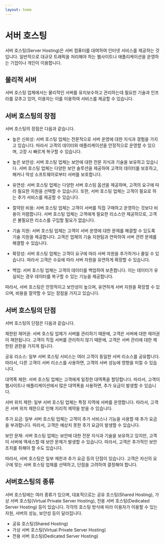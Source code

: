```yaml
---
layout: home
---
```


# 서버 호스팅
서버 호스팅(Server Hosting)은 서버 컴퓨터를 대여하여 인터넷 서비스를 제공하는 것입니다. 일반적으로 대규모 트래픽을 처리해야 하는 웹사이트나 애플리케이션을 운영하는 기업이나 개인이 이용합니다. 

## 물리적 서버
서버 호스팅 업체에서는 물리적인 서버를 유지보수하고 관리하는데 필요한 기술과 인프라를 갖추고 있어, 이용자는 이를 이용하여 서비스를 제공할 수 있습니다.

## 서버 호스팅의 장점
서버 호스팅의 장점은 다음과 같습니다.

* 높은 신뢰성: 서버 호스팅 업체는 전문적으로 서버 운영에 대한 지식과 경험을 가지고 있습니다. 따라서 고객의 데이터와 애플리케이션을 안정적으로 운영할 수 있으며, 고장 시 빠르게 복구할 수 있습니다.

* 높은 보안성: 서버 호스팅 업체는 보안에 대한 전문 지식과 기술을 보유하고 있습니다. 서버 호스팅 업체는 다양한 보안 솔루션을 제공하여 고객의 데이터를 보호하고, 해커나 악성 소프트웨어로부터 서버를 보호합니다.

* 유연성: 서버 호스팅 업체는 다양한 서버 호스팅 옵션을 제공하며, 고객의 요구에 따라 필요한 자원을 선택할 수 있습니다. 또한, 서버 호스팅 업체는 고객이 필요로 하는 추가 서비스를 제공할 수 있습니다.

* 절약된 비용: 서버 호스팅 업체는 고객이 서버를 직접 구매하고 운영하는 것보다 비용이 저렴합니다. 서버 호스팅 업체는 고객에게 필요한 리소스만 제공하므로, 고객은 불필요한 리소스를 구입할 필요가 없습니다.

* 기술 지원: 서버 호스팅 업체는 고객이 서버 운영에 대한 문제를 해결할 수 있도록 기술 지원을 제공합니다. 고객은 업체의 기술 지원팀과 연락하여 서버 관련 문제를 해결할 수 있습니다.

* 확장성: 서버 호스팅 업체는 고객이 요구에 따라 서버 자원을 추가하거나 줄일 수 있습니다. 따라서 고객은 수요에 따라 서버 자원을 유연하게 확장할 수 있습니다.

* 백업: 서버 호스팅 업체는 고객의 데이터를 백업하여 보존합니다. 이는 데이터가 유실되는 경우 데이터를 복구할 수 있는 기능을 제공합니다.

따라서, 서버 호스팅은 안정적이고 보안성이 높으며, 유연하게 서버 자원을 확장할 수 있으며, 비용을 절약할 수 있는 장점을 가지고 있습니다.

## 서버 호스팅의 단점
서버 호스팅의 단점은 다음과 같습니다.

제한된 제어권: 서버 호스팅 업체가 서버를 관리하기 때문에, 고객은 서버에 대한 제어권이 제한됩니다. 고객이 직접 서버를 관리하지 않기 때문에, 고객은 서버 관리에 대한 제한된 권한을 가지게 됩니다.

공유 리소스: 일부 서버 호스팅 서비스는 여러 고객이 동일한 서버 리소스를 공유합니다. 따라서, 다른 고객이 서버 리소스를 사용하면, 고객의 서버 성능에 영향을 미칠 수 있습니다.

대역폭 제한: 서버 호스팅 업체는 고객에게 일정한 대역폭을 할당합니다. 따라서, 고객이 웹사이트나 애플리케이션에서 많은 대역폭을 사용하면, 추가 요금이 발생할 수 있습니다.

서버 위치 제한: 일부 서버 호스팅 업체는 특정 지역에 서버를 운영합니다. 따라서, 고객은 서버 위치 제한으로 인해 지리적 제약을 받을 수 있습니다.

추가 요금: 일부 서버 호스팅 업체는 고객이 추가 서비스나 기능을 사용할 때 추가 요금을 부과합니다. 따라서, 고객은 예상치 못한 추가 요금이 발생할 수 있습니다.

보안 문제: 서버 호스팅 업체는 보안에 대한 전문 지식과 기술을 보유하고 있지만, 고객이 서버에 액세스할 때 보안 문제가 발생할 수 있습니다. 따라서, 고객은 추가적인 보안 조치를 취해야 할 수도 있습니다.

따라서, 서버 호스팅은 일부 제한과 추가 요금 등의 단점이 있습니다. 고객은 자신의 요구에 맞는 서버 호스팅 업체를 선택하고, 단점을 고려하여 결정해야 합니다.
## 서버호스팅의 종류
서버 호스팅에는 여러 종류가 있으며, 대표적으로는 공유 호스팅(Shared Hosting), 가상 서버 호스팅(Virtual Private Server Hosting), 전용 서버 호스팅(Dedicated Server Hosting) 등이 있습니다. 각각의 호스팅 방식에 따라 이용자가 이용할 수 있는 자원, 서버의 성능, 보안성 등이 달라집니다.

* 공유 호스팅(Shared Hosting)
* 가상 서버 호스팅(Virtual Private Server Hosting)
* 전용 서버 호스팅(Dedicated Server Hosting)